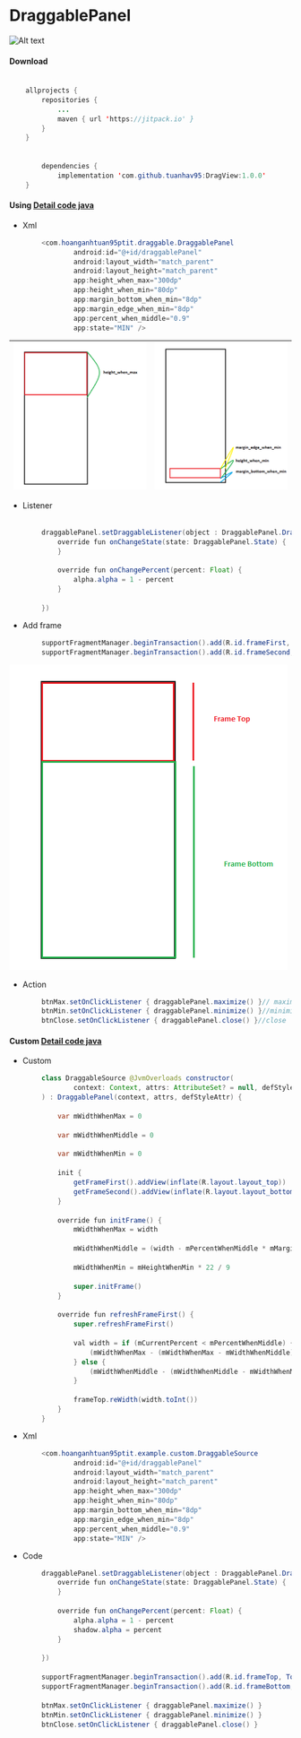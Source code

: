 # DraggablePanel

![Alt text](output/ezgif.com-video-to-gif.gif)

#### Download

```java

	allprojects {
		repositories {
			...
			maven { url 'https://jitpack.io' }
		}
	}
    
    
    	dependencies {
	        implementation 'com.github.tuanhav95:DragView:1.0.0'
	}
```

#### Using [Detail code java](https://github.com/hoanganhtuan95ptit/DraggablePanel/blob/master/example/src/main/java/com/hoanganhtuan95ptit/example/NormalActivity.kt)

* Xml

```java
        <com.hoanganhtuan95ptit.draggable.DraggablePanel
                android:id="@+id/draggablePanel"
                android:layout_width="match_parent"
                android:layout_height="match_parent"
                app:height_when_max="300dp"
                app:height_when_min="80dp"
                app:margin_bottom_when_min="8dp"
                app:margin_edge_when_min="8dp"
                app:percent_when_middle="0.9"
                app:state="MIN" />
```

![Alt text](output/height_when_max.png) | ![Alt text](output/height_when_min.png)
--- | --- 

* Listener

```java

        draggablePanel.setDraggableListener(object : DraggablePanel.DraggableListener {
            override fun onChangeState(state: DraggablePanel.State) {
            }

            override fun onChangePercent(percent: Float) {
                alpha.alpha = 1 - percent
            }

        })
```

* Add frame

```java
        supportFragmentManager.beginTransaction().add(R.id.frameFirst, TopFragment()).commit() // add frame top
        supportFragmentManager.beginTransaction().add(R.id.frameSecond, BottomFragment()).commit() // add frame bottom
```

![Alt text](output/addFrame.png)

* Action

```java
        btnMax.setOnClickListener { draggablePanel.maximize() }// maximize
        btnMin.setOnClickListener { draggablePanel.minimize() }//minimizeo
        btnClose.setOnClickListener { draggablePanel.close() }//close
```


#### Custom [Detail code java](https://github.com/hoanganhtuan95ptit/DraggablePanel/blob/master/example/src/main/java/com/hoanganhtuan95ptit/example/CustomActivity.kt)

* Custom
```java
        class DraggableSource @JvmOverloads constructor(
                context: Context, attrs: AttributeSet? = null, defStyleAttr: Int = 0
        ) : DraggablePanel(context, attrs, defStyleAttr) {
        
            var mWidthWhenMax = 0
        
            var mWidthWhenMiddle = 0
        
            var mWidthWhenMin = 0
        
            init {
                getFrameFirst().addView(inflate(R.layout.layout_top))
                getFrameSecond().addView(inflate(R.layout.layout_bottom))
            }
        
            override fun initFrame() {
                mWidthWhenMax = width
        
                mWidthWhenMiddle = (width - mPercentWhenMiddle * mMarginEdgeWhenMin).toInt()
        
                mWidthWhenMin = mHeightWhenMin * 22 / 9
        
                super.initFrame()
            }
        
            override fun refreshFrameFirst() {
                super.refreshFrameFirst()
        
                val width = if (mCurrentPercent < mPercentWhenMiddle) {
                    (mWidthWhenMax - (mWidthWhenMax - mWidthWhenMiddle) * mCurrentPercent)
                } else {
                    (mWidthWhenMiddle - (mWidthWhenMiddle - mWidthWhenMin) * (mCurrentPercent - mPercentWhenMiddle) / (1 - mPercentWhenMiddle))
                }
        
                frameTop.reWidth(width.toInt())
            }
        }
```

* Xml
```java
        <com.hoanganhtuan95ptit.example.custom.DraggableSource
                android:id="@+id/draggablePanel"
                android:layout_width="match_parent"
                android:layout_height="match_parent"
                app:height_when_max="300dp"
                app:height_when_min="80dp"
                app:margin_bottom_when_min="8dp"
                app:margin_edge_when_min="8dp"
                app:percent_when_middle="0.9"
                app:state="MIN" />
```

* Code

```java
        draggablePanel.setDraggableListener(object : DraggablePanel.DraggableListener {
            override fun onChangeState(state: DraggablePanel.State) {
            }

            override fun onChangePercent(percent: Float) {
                alpha.alpha = 1 - percent
                shadow.alpha = percent
            }

        })

        supportFragmentManager.beginTransaction().add(R.id.frameTop, TopFragment()).commit()
        supportFragmentManager.beginTransaction().add(R.id.frameBottom, BottomFragment()).commit()

        btnMax.setOnClickListener { draggablePanel.maximize() }
        btnMin.setOnClickListener { draggablePanel.minimize() }
        btnClose.setOnClickListener { draggablePanel.close() }
```


